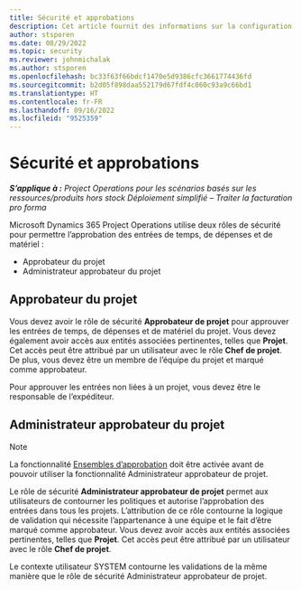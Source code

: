 ```yaml
---
title: Sécurité et approbations
description: Cet article fournit des informations sur la configuration de la sécurité pour l’utilisation des approbations dans Microsoft Dynamics 365 Project Operations.
author: stsporen
ms.date: 08/29/2022
ms.topic: security
ms.reviewer: johnmichalak
ms.author: stsporen
ms.openlocfilehash: bc33f63f66bdcf1470e5d9386cfc3661774436fd
ms.sourcegitcommit: b2d05f898daa552179d67fdf4c060c93a9c66bd1
ms.translationtype: HT
ms.contentlocale: fr-FR
ms.lasthandoff: 09/16/2022
ms.locfileid: "9525359"
---
```

# <a name="security-and-approvals"></a>Sécurité et approbations

_**S’applique à :** Project Operations pour les scénarios basés sur les ressources/produits hors stock Déploiement simplifié – Traiter la facturation pro forma_

Microsoft Dynamics 365 Project Operations utilise deux rôles de sécurité pour permettre l’approbation des entrées de temps, de dépenses et de matériel :

- Approbateur du projet
- Administrateur approbateur du projet

## <a name="project-approver"></a>Approbateur du projet

Vous devez avoir le rôle de sécurité **Approbateur de projet** pour approuver les entrées de temps, de dépenses et de matériel du projet. Vous devez également avoir accès aux entités associées pertinentes, telles que **Projet**. Cet accès peut être attribué par un utilisateur avec le rôle **Chef de projet**. De plus, vous devez être un membre de l’équipe du projet et marqué comme approbateur.

Pour approuver les entrées non liées à un projet, vous devez être le responsable de l’expéditeur.

## <a name="project-approver-admin"></a>Administrateur approbateur du projet

> [!NOTE]
> La fonctionnalité [Ensembles d’approbation](approval-sets.md) doit être activée avant de pouvoir utiliser la fonctionnalité Administrateur approbateur de projet.

Le rôle de sécurité **Administrateur approbateur de projet** permet aux utilisateurs de contourner les politiques et autorise l’approbation des entrées dans tous les projets. L’attribution de ce rôle contourne la logique de validation qui nécessite l’appartenance à une équipe et le fait d’être marqué comme approbateur. Vous devez avoir accès aux entités associées pertinentes, telles que **Projet**. Cet accès peut être attribué par un utilisateur avec le rôle **Chef de projet**.

Le contexte utilisateur SYSTEM contourne les validations de la même manière que le rôle de sécurité Administrateur approbateur de projet.
